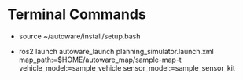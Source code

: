 # Terminal Commands
- source ~/autoware/install/setup.bash


- ros2 launch autoware_launch planning_simulator.launch.xml map_path:=$HOME/autoware_map/sample-map-t vehicle_model:=sample_vehicle sensor_model:=sample_sensor_kit